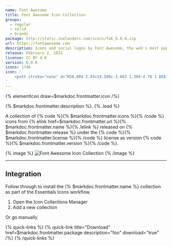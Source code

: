 ```yaml
---
name: Font Awesome
title: Font Awesome Icon Collection
groups:
  - regular
  - solid
  - brands
package: http://static.zoolanders.com/icons/fa6_6.0.0.zip
url: https://fontawesome.com
description: Icons and social logos by Font Awesome, the web's most popular icon set.
release: February 2, 2022
license: CC BY 4.0
version: 6.0.0
icons: 1748
icon: '
    <path stroke="none" d="M28.004 2.93v19.506c-3.663 1.309-4.78 1.858-6.937 1.858-3.647 0-5.028-1.858-8.668-1.858-1.196 0-2.125.21-2.972.476v-3.715c.847-.267 1.776-.476 2.972-.476 3.642 0 5.022 1.857 8.668 1.857 1.184 0 2.066-.174 3.222-.54V7.964c-1.156.366-2.038.54-3.222.54-3.647 0-5.028-1.857-8.668-1.857-2.949 0-4.348 1.195-6.688 1.666v17.84a1.857 1.857 0 1 1-3.715 0V3.807C1.996 2.833 2.828 2 3.8 2c.974 0 1.91.832 1.91 1.806v.787c2.34-.466 3.74-1.664 6.688-1.664 3.642 0 5.022 1.858 8.668 1.858 2.16 0 3.274-.55 6.937-1.858Z"/>
'
---
```


{% elementIcon draw=$markdoc.frontmatter.icon /%}

{% $markdoc.frontmatter.description %}. {% .lead %}

A collection of {% code %}{% $markdoc.frontmatter.icons %}{% /code %} icons from {% elink href=$markdoc.frontmatter.url %}{% $markdoc.frontmatter.name %}{% /elink %} released on {% $markdoc.frontmatter.release %} under the {% code %}{% $markdoc.frontmatter.license %}{% /code %} license as version {% code %}{% $markdoc.frontmatter.version %}{% /code %}.

{% image %}
![Font Awesome Icon Collection](/assets/ytp/icons/collection-fontawesome.webp)
{% /image %}

---

## Integration

Follow through to install the {% $markdoc.frontmatter.name %} collection as part of the Essentials Icons workflow.


1. Open the Icon Collections Manager
1. Add a new collection

Or go manually

{% quick-links %}
    {% quick-link title="Download" href=$markdoc.frontmatter.package description="foo" download="true" /%}
{% /quick-links %}
